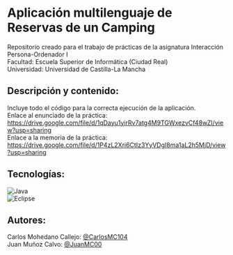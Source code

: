 # Aplicación multilenguaje de Reservas de un Camping
Repositorio creado para el trabajo de prácticas de la asignatura Interacción Persona-Ordenador I </br>
Facultad: Escuela Superior de Informática (Ciudad Real) </br>
Universidad: Universidad de Castilla-La Mancha </br>

## Descripción y contenido:
Incluye todo el código para la correcta ejecución de la aplicación. </br>
Enlace al enunciado de la práctica: https://drive.google.com/file/d/1qDayu1yirRv7atg4M9TGWxezvCf48wZI/view?usp=sharing </br>
Enlace a la memoria de la práctica: https://drive.google.com/file/d/1P4zL2Xri6CtIz3YyVDgI8ma1aL2h5MjD/view?usp=sharing

## Tecnologías:
![Java](https://img.shields.io/badge/java-%23ED8B00.svg?style=for-the-badge&logo=java&logoColor=white) </br>
![Eclipse](https://img.shields.io/badge/Eclipse-FE7A16.svg?style=for-the-badge&logo=Eclipse&logoColor=white)

## Autores:
Carlos Mohedano Callejo: [@CarlosMC104](https://github.com/CarlosMC104) </br>
Juan Muñoz Calvo: [@JuanMC00](https://github.com/JuanMC00)
